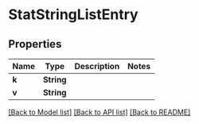 # StatStringListEntry

## Properties

Name | Type | Description | Notes
------------ | ------------- | ------------- | -------------
**k** | **String** |  | 
**v** | **String** |  | 

[[Back to Model list]](../README.md#documentation-for-models) [[Back to API list]](../README.md#documentation-for-api-endpoints) [[Back to README]](../README.md)


